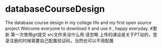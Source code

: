 # databaseCourseDesign
The database course design in my college life and my first open source project
Welcome everyone to download it and use it , happy everyday.
#更新
第一次使用git提交 src文件夹没什么用 请忽略
上传的课设是关于PT站的，登录注册的时候需要自己配置验证码，当然也可以不用配置
